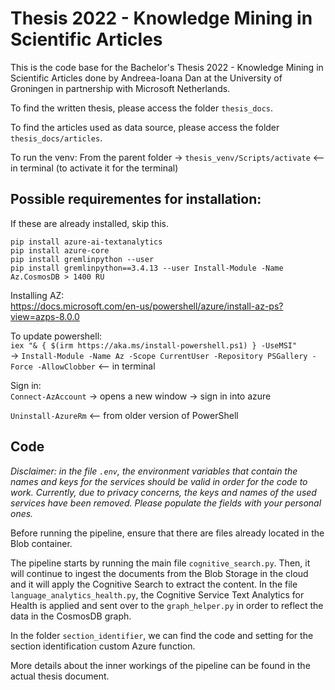 # Thesis 2022 - Knowledge Mining in Scientific Articles

This is the code base for the Bachelor's Thesis 2022 - Knowledge Mining in Scientific Articles done by Andreea-Ioana Dan at the University of Groningen in partnership with Microsoft Netherlands.

To find the written thesis, please access the folder `thesis_docs`. 

To find the articles used as data source, please access the folder `thesis_docs/articles`.

To run the venv:
From the parent folder -> `thesis_venv/Scripts/activate`  <-- in terminal (to activate it for the terminal)

## Possible requirementes for installation: 
If these are already installed, skip this.

`pip install azure-ai-textanalytics`\
`pip install azure-core`\
`pip install gremlinpython --user`\
`pip install gremlinpython==3.4.13 --user Install-Module -Name Az.CosmosDB > 1400 RU`

Installing AZ:  
https://docs.microsoft.com/en-us/powershell/azure/install-az-ps?view=azps-8.0.0

To update powershell:  \
`iex "& { $(irm https://aka.ms/install-powershell.ps1) } -UseMSI"`\
-> 
`Install-Module -Name Az -Scope CurrentUser -Repository PSGallery -Force -AllowClobber` <-- in terminal

Sign in:\
 `Connect-AzAccount`  -> opens a new window -> sign in into azure

`Uninstall-AzureRm` <-- from older version of PowerShell

## Code

*Disclaimer: in the file `.env`, the environment variables that contain the names and keys for the services should be valid in order for the code to work. Currently, due to privacy concerns, the keys and names of the used services have been removed. Please populate the fields with your personal ones.*

Before running the pipeline, ensure that there are files already located in the Blob container. 

The pipeline starts by running the main file `cognitive_search.py`. Then, it will continue to ingest the documents from the Blob Storage in the cloud and it will apply the Cognitive Search to extract the content. In the file `language_analytics_health.py`, the Cognitive Service Text Analytics for Health is applied and sent over to the `graph_helper.py` in order to reflect the data in the CosmosDB graph. 

In the folder `section_identifier`, we can find the code and setting for the section identification custom Azure function. 

More details about the inner workings of the pipeline can be found in the actual thesis document. 
